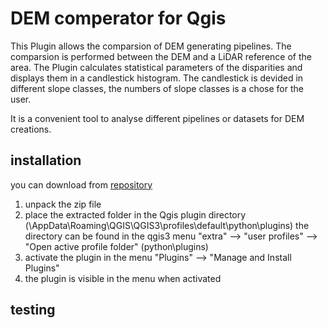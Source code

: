 # DEM comperator for Qgis
This Plugin allows the comparsion of DEM generating pipelines. 
The comparsion is performed between the DEM and a LiDAR reference of the area. 
The Plugin calculates statistical parameters of the disparities and displays them in a candlestick histogram. 
The candlestick is devided in different slope classes, the numbers of slope classes is a chose for the user.
<p>
It is a convenient tool to analyse different pipelines or datasets for DEM creations. 
  
  
## installation
  you can download from [repository]()
  
  1. unpack the zip file
  2. place the extracted folder in the Qgis plugin directory (\AppData\Roaming\QGIS\QGIS3\profiles\default\python\plugins)
      the directory can be found in the qgis3 menu "extra" --> "user profiles" --> "Open active profile folder" (python\plugins)
  3. activate the plugin in the menu "Plugins" --> "Manage and Install Plugins"
  4. the plugin is visible in the menu when activated

  
## testing 
